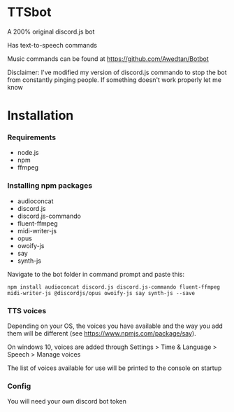 # TTSbot

A 200% original discord.js bot

Has text-to-speech commands

Music commands can be found at https://github.com/Awedtan/Botbot

Disclaimer: I've modified my version of discord.js commando to stop the bot from constantly pinging people. If something doesn't work properly let me know

# Installation

### Requirements

- node.js
- npm
- ffmpeg

### Installing npm packages

- audioconcat
- discord.js
- discord.js-commando
- fluent-ffmpeg
- midi-writer-js
- opus
- owoify-js
- say
- synth-js

Navigate to the bot folder in command prompt and paste this:

`npm install audioconcat discord.js discord.js-commando fluent-ffmpeg midi-writer-js @discordjs/opus owoify-js say synth-js --save`

### TTS voices

Depending on your OS, the voices you have available and the way you add them will be different (see https://www.npmjs.com/package/say). 

On windows 10, voices are added through Settings > Time & Language > Speech > Manage voices

The list of voices available for use will be printed to the console on startup

### Config

You will need your own discord bot token
